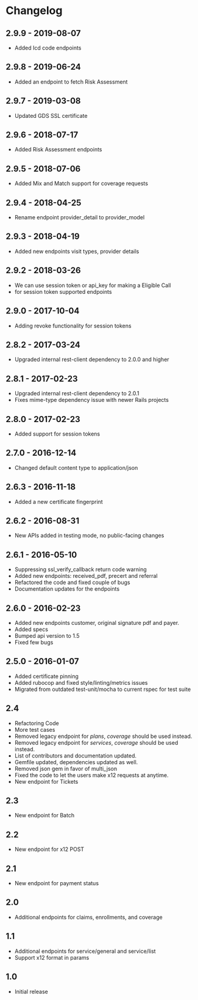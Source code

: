 # Changelog

## 2.9.9 - 2019-08-07
  - Added Icd code endpoints

## 2.9.8 - 2019-06-24
  - Added an endpoint to fetch Risk Assessment

## 2.9.7 - 2019-03-08
  - Updated GDS SSL certificate

## 2.9.6 - 2018-07-17
  - Added Risk Assessment endpoints

## 2.9.5 - 2018-07-06
  - Added Mix and Match support for coverage requests

## 2.9.4 - 2018-04-25
  - Rename endpoint provider_detail to provider_model

## 2.9.3 - 2018-04-19
  - Added new endpoints visit types, provider details

## 2.9.2 - 2018-03-26
  - We can use session token or api_key for making a Eligible Call
  - for session token supported endpoints

## 2.9.0 - 2017-10-04
  - Adding revoke functionality for session tokens

## 2.8.2 - 2017-03-24
  - Upgraded internal rest-client dependency to 2.0.0 and higher

## 2.8.1 - 2017-02-23
  - Upgraded internal rest-client dependency to 2.0.1
  - Fixes mime-type dependency issue with newer Rails projects

## 2.8.0 - 2017-02-23
  - Added support for session tokens

## 2.7.0 - 2016-12-14
  - Changed default content type to application/json

## 2.6.3 - 2016-11-18
  - Added a new certificate fingerprint

## 2.6.2 - 2016-08-31
  - New APIs added in testing mode, no public-facing changes

## 2.6.1 - 2016-05-10
  - Suppressing ssl_verify_callback return code warning
  - Added new endpoints: received_pdf, precert and referral
  - Refactored the code and fixed couple of bugs
  - Documentation updates for the endpoints

## 2.6.0 - 2016-02-23 
  - Added new endpoints customer, original signature pdf and payer.
  - Added specs
  - Bumped api version to 1.5
  - Fixed few bugs

## 2.5.0 - 2016-01-07
  - Added certificate pinning
  - Added rubocop and fixed style/linting/metrics issues
  - Migrated from outdated test-unit/mocha to current rspec for test suite

## 2.4
  - Refactoring Code
  - More test cases
  - Removed legacy endpoint for *plans*, *coverage* should be used instead.
  - Removed legacy endpoint for *services*, *coverage* should be used instead.
  - List of contributors and documentation updated.
  - Gemfile updated, dependencies updated as well.
  - Removed json gem in favor of multi_json
  - Fixed the code to let the users make x12 requests at anytime.
  - New endpoint for Tickets

## 2.3
  - New endpoint for Batch

## 2.2
  - New endpoint for x12 POST

## 2.1
  - New endpoint for payment status

## 2.0
  - Additional endpoints for claims, enrollments, and coverage

## 1.1
  - Additional endpoints for service/general and service/list
  - Support x12 format in params

## 1.0
  - Initial release
